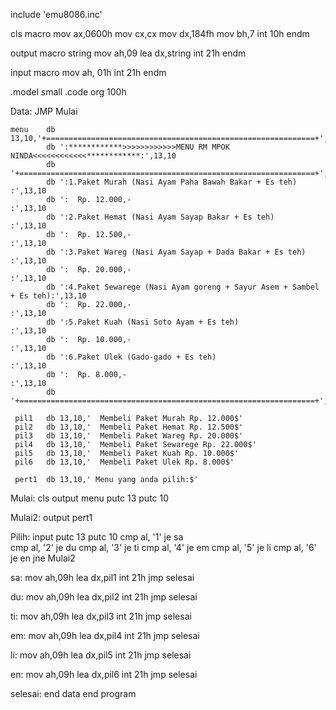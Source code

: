 include 'emu8086.inc'

cls macro
    mov ax,0600h
    mov cx,cx
    mov dx,184fh
    mov bh,7
    int 10h
    endm  

output macro string
    mov ah,09
    lea dx,string
    int 21h
    endm

input macro
    mov ah, 01h
    int 21h
    endm


.model small
.code
org 100h

Data:
    JMP Mulai
    
    menu    db 13,10,'+============================================================+',13,10
            db ':************>>>>>>>>>>>>MENU RM MPOK NINDA<<<<<<<<<<<<************:',13,10
            db '+==================================================================+',13,10
            db ':1.Paket Murah (Nasi Ayam Paha Bawah Bakar + Es teh)               :',13,10
            db ':  Rp. 12.000,-                                                    :',13,10
            db ':2.Paket Hemat (Nasi Ayam Sayap Bakar + Es teh)                    :',13,10
            db ':  Rp. 12.500,-                                                    :',13,10 
            db ':3.Paket Wareg (Nasi Ayam Sayap + Dada Bakar + Es teh)             :',13,10
            db ':  Rp. 20.000,-                                                    :',13,10
            db ':4.Paket Sewarege (Nasi Ayam goreng + Sayur Asem + Sambel + Es teh):',13,10
            db ':  Rp. 22.000,-                                                    :',13,10
            db ':5.Paket Kuah (Nasi Soto Ayam + Es teh)                            :',13,10
            db ':  Rp. 10.000,-                                                    :',13,10
            db ':6.Paket Ulek (Gado-gado + Es teh)                                 :',13,10
            db ':  Rp. 8.000,-                                                     :',13,10 
            db '+==================================================================+',13,10
            
     pil1   db 13,10,'  Membeli Paket Murah Rp. 12.000$' 
     pil2   db 13,10,'  Membeli Paket Hemat Rp. 12.500$'
     pil3   db 13,10,'  Membeli Paket Wareg Rp. 20.000$'
     pil4   db 13,10,'  Membeli Paket Sewarege Rp. 22.000$'
     pil5   db 13,10,'  Membeli Paket Kuah Rp. 10.000$'
     pil6   db 13,10,'  Membeli Paket Ulek Rp. 8.000$'  
     
     pert1  db 13,10,' Menu yang anda pilih:$'
     
Mulai:
    cls
    output menu
    putc 13
    putc 10
    
Mulai2:
    output pert1
 
Pilih:
    input
    putc 13
    putc 10
    cmp al, '1'
    je sa  
    cmp al, '2'
    je du
    cmp al, '3'
    je ti
    cmp al, '4'
    je em
    cmp al, '5'
    je li
    cmp al, '6'
    je en
    jne Mulai2
    
sa:
    mov ah,09h
    lea dx,pil1
    int 21h
    jmp selesai
    
du:
    mov ah,09h
    lea dx,pil2
    int 21h
    jmp selesai
    
ti: 
    mov ah,09h
    lea dx,pil3
    int 21h
    jmp selesai 
    
em:
    mov ah,09h
    lea dx,pil4
    int 21h
    jmp selesai
    
li:
    mov ah,09h
    lea dx,pil5
    int 21h
    jmp selesai    
        
en:
    mov ah,09h
    lea dx,pil6
    int 21h
    jmp selesai
    
selesai:
    end data
    end program                         
